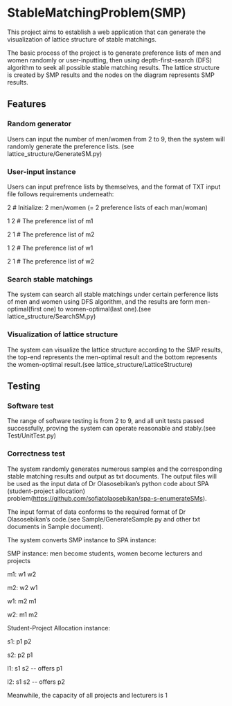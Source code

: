 # StableMatchingProblem(SMP)
This project aims to establish a web application that can generate the visualization of lattice structure of stable matchings.

The basic process of the project is to generate preference lists of men and women randomly or user-inputting,
 then using depth-first-search (DFS) algorithm to seek all possible stable matching results. The lattice structure 
 is created by SMP results and the nodes on the diagram represents SMP results.
 
 ## Features
 ### Random generator
  Users can input the number of men/women from 2 to 9, then the system will randomly generate the preference lists.
  (see lattice_structure/GenerateSM.py)
  
  ### User-input instance
  Users can input prefrence lists by themselves, and the format of TXT input file follows requirements underneath:
  
  2 # Initialize: 2 men/women (= 2 preference lists of each man/woman) 
  
1 2 # The preference list of m1

2 1 # The preference list of m2

1 2 # The preference list of w1

2 1 # The preference list of w2 

###  Search stable matchings
The system can search all stable matchings under certain perference lists of men and women using DFS algorithm, and the results 
are form men-optimal(first one) to women-optimal(last one).(see lattice_structure/SearchSM.py)

### Visualization of lattice structure
The system can visualize the lattice structure according to the SMP results, the top-end represents the men-optimal result and 
the bottom represents the women-optimal result.(see lattice_structure/LatticeStructure)

## Testing
### Software test
The range of software testing is from 2 to 9, and all unit tests passed successfully, proving the system can operate reasonable and stably.(see Test/UnitTest.py)

### Correctness test
The system randomly generates numerous samples and the corresponding stable matching results and output as txt documents. The output files will be used 
as the input data of Dr Olasosebikan’s python code about SPA (student-project allocation) problem(https://github.com/sofiatolaosebikan/spa-s-enumerateSMs).

The input format of data conforms to the required format of Dr Olasosebikan’s code.(see Sample/GenerateSample.py and other txt documents in Sample document).

The system converts SMP instance to SPA instance:

SMP instance: men become students, women become lecturers and projects

m1: w1 w2    

m2: w2 w1

w1: m2 m1    

w2: m1 m2

Student-Project Allocation instance:

s1: p1 p2

s2: p2 p1

l1: s1 s2 -- offers p1

l2: s1 s2 -- offers p2

Meanwhile, the capacity of all projects and lecturers is 1

 

